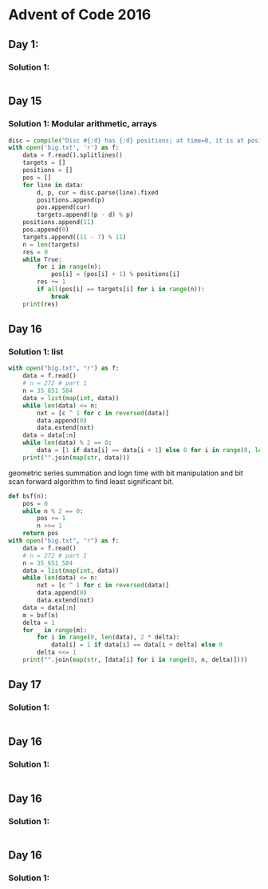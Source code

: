 # Advent of Code 2016

## Day 1: 

### Solution 1:  

```py

```

## Day 15 

### Solution 1:  Modular arithmetic, arrays

```py
disc = compile("Disc #{:d} has {:d} positions; at time=0, it is at position {:d}.")
with open('big.txt', 'r') as f:
    data = f.read().splitlines()
    targets = []
    positions = []
    pos = []
    for line in data:
        d, p, cur = disc.parse(line).fixed
        positions.append(p)
        pos.append(cur)
        targets.append((p - d) % p)
    positions.append(11)
    pos.append(0)
    targets.append((11 - 7) % 11)
    n = len(targets)
    res = 0
    while True:
        for i in range(n):
            pos[i] = (pos[i] + 1) % positions[i]
        res += 1
        if all(pos[i] == targets[i] for i in range(n)):
            break
    print(res)
```

## Day 16

### Solution 1:  list

```py
with open("big.txt", "r") as f:
    data = f.read()
    # n = 272 # part 1
    n = 35_651_584
    data = list(map(int, data))
    while len(data) <= n:
        nxt = [c ^ 1 for c in reversed(data)]
        data.append(0)
        data.extend(nxt)
    data = data[:n]
    while len(data) % 2 == 0:
        data = [1 if data[i] == data[i + 1] else 0 for i in range(0, len(data), 2)]
    print("".join(map(str, data)))
```

geometric series summation and logn time with bit manipulation and bit scan forward algorithm to find least significant bit.

```py
def bsf(n):
    pos = 0
    while n % 2 == 0:
        pos += 1
        n >>= 1
    return pos
with open("big.txt", "r") as f:
    data = f.read()
    # n = 272 # part 1
    n = 35_651_584
    data = list(map(int, data))
    while len(data) <= n:
        nxt = [c ^ 1 for c in reversed(data)]
        data.append(0)
        data.extend(nxt)
    data = data[:n]
    m = bsf(n)
    delta = 1
    for _ in range(m):
        for i in range(0, len(data), 2 * delta):
            data[i] = 1 if data[i] == data[i + delta] else 0
        delta <<= 1
    print("".join(map(str, [data[i] for i in range(0, n, delta)])))
```

## Day 17

### Solution 1:

```py

```

## Day 16

### Solution 1:

```py

```

## Day 16

### Solution 1:

```py

```

## Day 16

### Solution 1:

```py

```